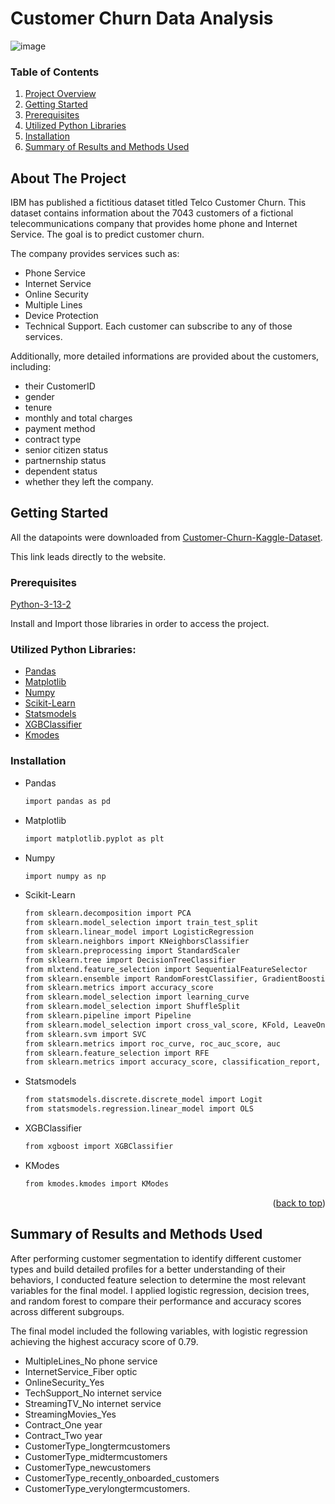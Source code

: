 # Customer Churn Data Analysis

![image](https://github.com/user-attachments/assets/5bc2e1fd-e6f9-4aca-900c-6e742e6e810d)

<!-- TABLE OF CONTENTS -->
### Table of Contents

1. [Project Overview](#Project-Overview)
2. [Getting Started](#Getting-Started)
3. [Prerequisites](#Prerequisites)
4. [Utilized Python Libraries](#Utilized-Python-Libraries)
5. [Installation](#Installation)
6. [Summary of Results and Methods Used](#Summary-of-Results-and-Methods-Used)

<!-- Project Overview -->
## About The Project

IBM has published a fictitious dataset titled Telco Customer Churn. This dataset contains information about the 7043 customers of a fictional telecommunications company that provides home phone and Internet Service. The goal is to predict customer churn. 

The company provides services such as: 
- Phone Service
- Internet Service
- Online Security
- Multiple Lines
- Device Protection
- Technical Support.
Each customer can subscribe to any of those services.

Additionally, more detailed informations are provided about the customers, including:
- their CustomerID
- gender
- tenure
- monthly and total charges
- payment method
- contract type
- senior citizen status
- partnernship status
- dependent status
- whether they left the company.

<!-- GETTING STARTED -->
## Getting Started

All the datapoints were downloaded from [Customer-Churn-Kaggle-Dataset](https://www.kaggle.com/datasets/yeanzc/telco-customer-churn-ibm-dataset). 

This link leads directly to the website.

### Prerequisites

[Python-3-13-2](https://www.python.org/downloads/)

Install and Import those libraries in order to access the project.

### Utilized Python Libraries:

* [Pandas](https://pandas.pydata.org/)
* [Matplotlib](https://matplotlib.org/)
* [Numpy](https://numpy.org/)
* [Scikit-Learn](https://scikit-learn.org/stable/)
* [Statsmodels](https://www.statsmodels.org/stable/index.html)
* [XGBClassifier](https://xgboost.readthedocs.io/en/stable/python/python_api.html)
* [Kmodes](https://pypi.org/project/kmodes/)

### Installation

* Pandas
  ```sh
  import pandas as pd
  ```
* Matplotlib
  ```sh
  import matplotlib.pyplot as plt
  ```
* Numpy
  ```sh
  import numpy as np
  ```
* Scikit-Learn
  ```sh
  from sklearn.decomposition import PCA
  from sklearn.model_selection import train_test_split
  from sklearn.linear_model import LogisticRegression
  from sklearn.neighbors import KNeighborsClassifier
  from sklearn.preprocessing import StandardScaler
  from sklearn.tree import DecisionTreeClassifier
  from mlxtend.feature_selection import SequentialFeatureSelector
  from sklearn.ensemble import RandomForestClassifier, GradientBoostingClassifier
  from sklearn.metrics import accuracy_score
  from sklearn.model_selection import learning_curve
  from sklearn.model_selection import ShuffleSplit
  from sklearn.pipeline import Pipeline
  from sklearn.model_selection import cross_val_score, KFold, LeaveOneOut
  from sklearn.svm import SVC
  from sklearn.metrics import roc_curve, roc_auc_score, auc
  from sklearn.feature_selection import RFE
  from sklearn.metrics import accuracy_score, classification_report, confusion_matrix
  ```
* Statsmodels
  ```sh
  from statsmodels.discrete.discrete_model import Logit
  from statsmodels.regression.linear_model import OLS
  ```
* XGBClassifier
  ```sh
  from xgboost import XGBClassifier
  ```
* KModes
  ```sh
  from kmodes.kmodes import KModes
  ```

    <p align="right">(<a href="#readme-top">back to top</a>)</p>

## Summary of Results and Methods Used

After performing customer segmentation to identify different customer types and build detailed profiles for a better understanding of their behaviors, I conducted feature selection to determine the most relevant variables for the final model. I applied logistic regression, decision trees, and random forest to compare their performance and accuracy scores across different subgroups. 

The final model included the following variables, with logistic regression achieving the highest accuracy score of 0.79.
- MultipleLines_No phone service
- InternetService_Fiber optic
- OnlineSecurity_Yes
- TechSupport_No internet service
- StreamingTV_No internet service
- StreamingMovies_Yes
- Contract_One year
- Contract_Two year
- CustomerType_longtermcustomers
- CustomerType_midtermcustomers
- CustomerType_newcustomers
- CustomerType_recently_onboarded_customers
- CustomerType_verylongtermcustomers.
    
